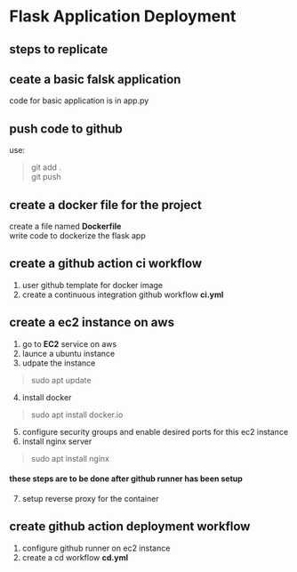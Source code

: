 # Flask Application Deployment 

## steps to replicate 

## ceate a basic falsk application 

code for basic application is in app.py 

## push code to github 

use:  
> git add .  
> git push

## create a docker file for the project 

create a file named **Dockerfile**  
write code to dockerize the flask app

## create a github action ci workflow

1. user github template for docker image 
2. create a continuous integration github workflow **ci.yml**  

## create a ec2 instance on aws 

1. go to **EC2** service on aws 
2. launce a ubuntu instance 
3. udpate the instance  
>sudo apt update
4. install docker  
>sudo apt install docker.io
5. configure security groups and enable desired ports for this ec2 instance 
6. install nginx server 
>sudo apt install nginx

#### these steps are to be done after github runner has been setup 
7. setup reverse proxy for the container 


## create github action deployment workflow 
1. configure github runner on ec2 instance 
2. create a cd workflow **cd.yml** 

